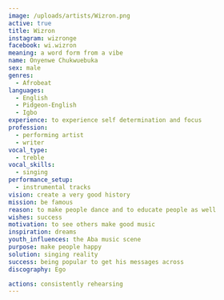 ```yaml
---
image: /uploads/artists/Wizron.png
active: true
title: Wizron
instagram: wizronge
facebook: wi.wizron
meaning: a word form from a vibe
name: Onyenwe Chukwuebuka
sex: male
genres:
  - Afrobeat
languages:
  - English
  - Pidgeon-English
  - Igbo
experience: to experience self determination and focus
profession:
  - performing artist
  - writer
vocal_type:
  - treble
vocal_skills:
  - singing
performance_setup:
  - instrumental tracks
vision: create a very good history
mission: be famous
reason: to make people dance and to educate people as well
wishes: success
motivation: to see others make good music
inspiration: dreams
youth_influences: the Aba music scene
purpose: make people happy
solution: singing reality
success: being popular to get his messages across
discography: Ego

actions: consistently rehearsing
---
```

